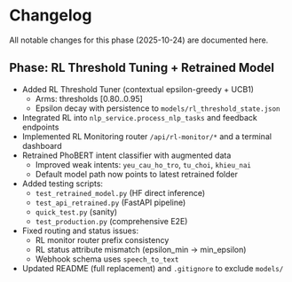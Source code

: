 # Changelog

All notable changes for this phase (2025-10-24) are documented here.

## Phase: RL Threshold Tuning + Retrained Model

- Added RL Threshold Tuner (contextual epsilon-greedy + UCB1)
  - Arms: thresholds [0.80..0.95]
  - Epsilon decay with persistence to `models/rl_threshold_state.json`
- Integrated RL into `nlp_service.process_nlp_tasks` and feedback endpoints
- Implemented RL Monitoring router `/api/rl-monitor/*` and a terminal dashboard
- Retrained PhoBERT intent classifier with augmented data
  - Improved weak intents: `yeu_cau_ho_tro`, `tu_choi`, `khieu_nai`
  - Default model path now points to latest retrained folder
- Added testing scripts:
  - `test_retrained_model.py` (HF direct inference)
  - `test_api_retrained.py` (FastAPI pipeline)
  - `quick_test.py` (sanity)
  - `test_production.py` (comprehensive E2E)
- Fixed routing and status issues:
  - RL monitor router prefix consistency
  - RL status attribute mismatch (epsilon_min → min_epsilon)
  - Webhook schema uses `speech_to_text`
- Updated README (full replacement) and `.gitignore` to exclude `models/`
